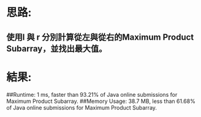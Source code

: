 # 思路: 
## 使用l 與 r 分別計算從左與從右的Maximum Product Subarray，並找出最大值。
# 結果:
##Runtime: 1 ms, faster than 93.21% of Java online submissions for Maximum Product Subarray.
##Memory Usage: 38.7 MB, less than 61.68% of Java online submissions for Maximum Product Subarray.